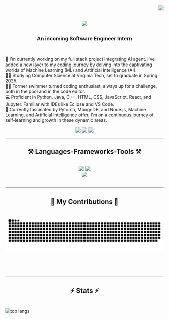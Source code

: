 <img align="right" src="https://visitor-badge.laobi.icu/badge?page_id=sumtzehern.sumtzehern" />

<h1 align="center">
    <img src="https://readme-typing-svg.herokuapp.com/?font=Righteous&size=35&center=true&vCenter=true&width=500&height=70&duration=4000&lines=Hi+There!+👋;+I'm+Wesley+Sum!;" />
</h1>

<h3 align="center">An incoming Software Engineer Intern</h3>

<br/>

<div align="left">

🔭 I’m currently working on my full stack project integrating AI agent. I've added a new layer to my coding journey by delving into the captivating worlds of Machine Learning (ML) and            Artificial Intelligence (AI).<br>
👨‍🎓 Studying Computer Science at Virginia Tech, set to graduate in Spring 2025.<br>
🏊‍♂️ Former swimmer turned coding enthusiast, always up for a challenge, both in the pool and in the code editor.<br>
💻 Proficient in Python, Java, C++, HTML, CSS, JavaScript, React, and Jupyter. Familiar with IDEs like Eclipse and VS Code.<br>
🚀 Currently fascinated by Pytorch, MongoDB, and Node.js, Machine Learning, and Artificial Intelligence offer, I'm on a continuous journey of self-learning and growth in these dynamic     areas.<br>

</div>

<div align="center"> 
  <a href="mailto:wesleysumsoftwaredev@gmail.com">
    <img src="https://img.shields.io/badge/Gmail-333333?style=for-the-badge&logo=gmail&logoColor=red" />
  </a>
  <a href="https://www.linkedin.com/in/wesley-sum/" target="_blank">
    <img src="https://img.shields.io/badge/LinkedIn-0077B5?style=for-the-badge&logo=linkedin&logoColor=white" target="_blank" />
  </a>
  <a href="https://wesleysum.vt.domains/" target="_blank">
     <img src="https://img.shields.io/badge/Portfolio-FF5722?style=for-the-badge&logo=todoist&logoColor=white" target="_blank" /> <!-- sqlite, safari, google-chrome are other good icon options -->
  </a>
</div>

<hr/>
 
<h2 align="center">⚒️ Languages-Frameworks-Tools ⚒️</h2>
<br/>
<div align="center">
    <img src="https://skillicons.dev/icons?i=git,java,kotlin,react,python,ts,js,nextjs,mui,nodejs,github,tailwind,spring," />
    <img src="https://skillicons.dev/icons?i=github,cpp,express,mongodb,postgres,django,aws,gcp,docker,elasticsearch,pytorch" /><br>
    <a href="https://posthog.com?utm_source=badge" title="Built with PostHog analytics + more" target="_blank"><img src="https://d1hovhsvet4m1p.cloudfront.net/badges/posthog-badge-white-bg-color.svg" /></a>
</div>

<br/>
<hr/>

<div align="center">
  <h2>🐍 My Contributions 🐍</h2>
  <br>
  <img alt="snake eating my contributions" src="https://raw.githubusercontent.com/sumtzehern/sumtzehern/output/github-contribution-grid-snake.svg" />
  
  <br/><br/><br/>
</div>

<hr/>

<h2 align="center">⚡ Stats ⚡</h2>
<br>
  <img width="325" align="center" src="https://github-readme-stats.vercel.app/api/top-langs/?username=sumtzehern&hide=HTML,ROFF&langs_count=6&layout=compact&theme=react&border_radius=10&size_weight=0.5&count_weight=0.5&exclude_repo=github-readme-stats" alt="top langs" />
<div align=center>
    
</div>
